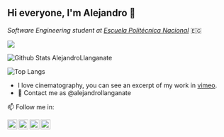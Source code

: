 ## Hi everyone, I'm Alejandro 👋

*Software Engineering student at [Escuela Politécnica Nacional](https://www.epn.edu.ec)* 🇪🇨


![](https://visitor-badge.glitch.me/badge?page_id=alejandrollanganate.alejandrollanganate)
<br />

![Github Stats AlejandroLlanganate](https://github-readme-stats.vercel.app/api?username=alejandrollanganate&count_private=true,issues&show_icons=true&show_owner=true&theme=tokyonight)

<!-- 
- 🌱 I am currently learning:

<img width="30" height="30" src="https://raw.githubusercontent.com/github/explore/80688e429a7d4ef2fca1e82350fe8e3517d3494d/topics/javascript/javascript.png"> <img width="30" src="https://raw.githubusercontent.com/github/explore/80688e429a7d4ef2fca1e82350fe8e3517d3494d/topics/react/react.png">
<img width="45" height="30" src="https://upload.wikimedia.org/wikipedia/commons/thumb/d/d9/Node.js_logo.svg/1280px-Node.js_logo.svg.png">
<img width="30" height="30" src="https://miro.medium.com/max/816/1*TpbxEQy4ckB-g31PwUQPlg.png">
<img width="65" height="30" src="https://upload.wikimedia.org/wikipedia/commons/thumb/0/05/Go_Logo_Blue.svg/1200px-Go_Logo_Blue.svg.png">
<img width="30" height="30" src="https://emanueleciriachi.net/wp-content/uploads/2019/01/logo-mongodb-png-mongodb-logo-png-400.png">
<img width="30" height="30" src="https://raw.githubusercontent.com/github/explore/80688e429a7d4ef2fca1e82350fe8e3517d3494d/topics/python/python.png">
<img width="30" height="30" src="https://img.icons8.com/color/452/firebase.png">
<img width="30" height="30" src="https://midu.dev/images/tags/svelte.png">
<img width="30" height="30" src="https://upload.wikimedia.org/wikipedia/commons/4/45/Parrot_Logo.png">
<img width="65" height="30" src="https://upload.wikimedia.org/wikipedia/commons/thumb/9/92/LaTeX_logo.svg/1280px-LaTeX_logo.svg.png">

-->

![Top Langs](https://github-readme-stats.vercel.app/api/top-langs?username=alejandrollanganate&layout=compact&theme=tokyonight&langs_count=10)


- I love cinematography, you can see an excerpt of my work in <a href="https://vimeo.com/168875470" alt="enlace a video reel de Alejandro">vimeo</a>.
- 💬 Contact me as @alejandrollanganate

📫 Follow me in: 

<span>
  <a href="https://www.linkedin.com/in/luis-alejandro-llanganate-valencia-353827199/">
    <img align="left" alt="Alejandro Llanganate | LinkedIn " width="22px" src="https://cdn.jsdelivr.net/npm/simple-icons@v3/icons/linkedin.svg" />
  </a>
  <a href="https://twitter.com/_llanganate">
    <img align="left" alt="Alejandro Llanganate| Twitter" width="22px" src="https://cdn.jsdelivr.net/npm/simple-icons@v3/icons/twitter.svg" />
  </a>
  <a href="https://www.instagram.com/alejandro_llanganate/">
    <img align="left" alt="Alejandro Llanganate| Instagram" width="22px" src="https://cdn.jsdelivr.net/npm/simple-icons@v3/icons/instagram.svg" />
  </a>
  <a href="https://500px.com/p/alejandrollanganate/about?">
    <img align="left" alt="Alejandro Llanganate| Instagram" width="22px" src="https://cdn.jsdelivr.net/npm/simple-icons@3.12.0/icons/500px.svg" />
  </a>
</span> 
